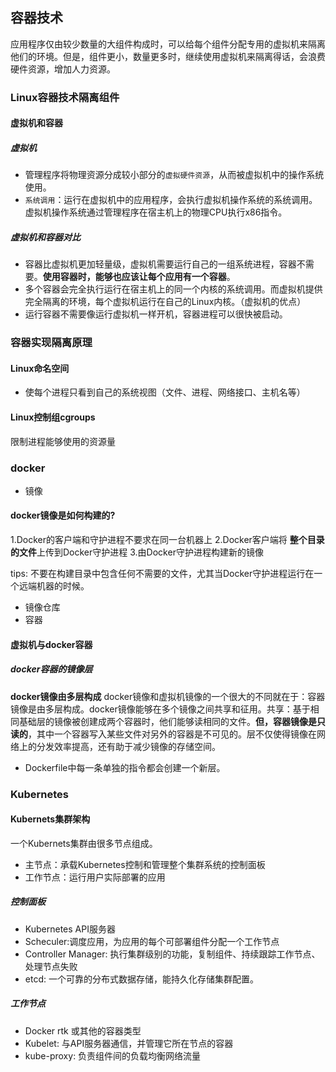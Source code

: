 ## 容器技术
应用程序仅由较少数量的大组件构成时，可以给每个组件分配专用的虚拟机来隔离他们的环境。但是，组件更小，数量更多时，继续使用虚拟机来隔离得话，会浪费硬件资源，增加人力资源。
### Linux容器技术隔离组件
#### 虚拟机和容器
##### 虚拟机
- 管理程序将物理资源分成较小部分的`虚拟硬件资源`，从而被虚拟机中的操作系统使用。
- `系统调用`：运行在虚拟机中的应用程序，会执行虚拟机操作系统的系统调用。虚拟机操作系统通过管理程序在宿主机上的物理CPU执行x86指令。
##### 虚拟机和容器对比
- 容器比虚拟机更加轻量级，虚拟机需要运行自己的一组系统进程，容器不需要。**使用容器时，能够也应该让每个应用有一个容器**。
- 多个容器会完全执行运行在宿主机上的同一个内核的系统调用。而虚拟机提供完全隔离的环境，每个虚拟机运行在自己的Linux内核。（虚拟机的优点）
- 运行容器不需要像运行虚拟机一样开机，容器进程可以很快被启动。

### 容器实现隔离原理
#### Linux命名空间
- 使每个进程只看到自己的系统视图（文件、进程、网络接口、主机名等）
#### Linux控制组cgroups
限制进程能够使用的资源量

### docker
- 镜像

#### docker镜像是如何构建的?
1.Docker的客户端和守护进程不要求在同一台机器上
2.Docker客户端将 **整个目录的文件**上传到Docker守护进程
3.由Docker守护进程构建新的镜像

tips: 不要在构建目录中包含任何不需要的文件，尤其当Docker守护进程运行在一个远端机器的时候。
- 镜像仓库
- 容器

#### 虚拟机与docker容器
##### docker容器的镜像层
**docker镜像由多层构成** docker镜像和虚拟机镜像的一个很大的不同就在于：容器镜像是由多层构成。docker镜像能够在多个镜像之间共享和征用。共享：基于相同基础层的镜像被创建成两个容器时，他们能够读相同的文件。**但，容器镜像是只读的**，其中一个容器写入某些文件对另外的容器是不可见的。层不仅使得镜像在网络上的分发效率提高，还有助于减少镜像的存储空间。
- Dockerfile中每一条单独的指令都会创建一个新层。

### Kubernetes
#### Kubernets集群架构
一个Kubernets集群由很多节点组成。
- 主节点：承载Kubernetes控制和管理整个集群系统的控制面板
- 工作节点：运行用户实际部署的应用
##### 控制面板
- Kubernetes API服务器
- Scheculer:调度应用，为应用的每个可部署组件分配一个工作节点
- Controller Manager: 执行集群级别的功能，复制组件、持续跟踪工作节点、处理节点失败
- etcd: 一个可靠的分布式数据存储，能持久化存储集群配置。

##### 工作节点
- Docker rtk 或其他的容器类型
- Kubelet: 与API服务器通信，并管理它所在节点的容器
- kube-proxy: 负责组件间的负载均衡网络流量

